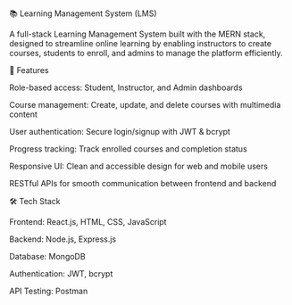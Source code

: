 📚 Learning Management System (LMS)

A full-stack Learning Management System built with the MERN stack, designed to streamline online learning by enabling instructors to create courses, students to enroll, and admins to manage the platform efficiently.

🚀 Features

Role-based access: Student, Instructor, and Admin dashboards

Course management: Create, update, and delete courses with multimedia content

User authentication: Secure login/signup with JWT & bcrypt

Progress tracking: Track enrolled courses and completion status

Responsive UI: Clean and accessible design for web and mobile users

RESTful APIs for smooth communication between frontend and backend

🛠️ Tech Stack

Frontend: React.js, HTML, CSS, JavaScript

Backend: Node.js, Express.js

Database: MongoDB

Authentication: JWT, bcrypt

API Testing: Postman